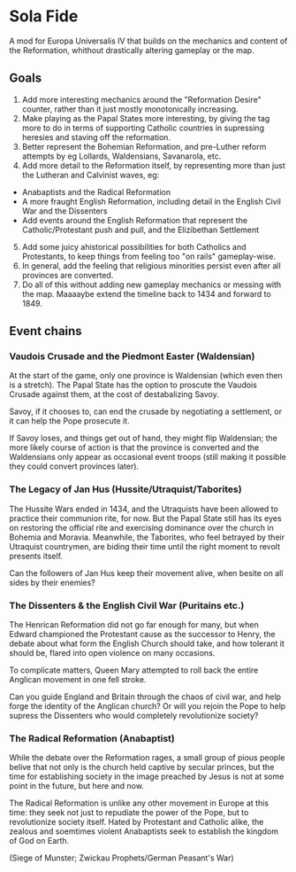 # Sola Fide

A mod for Europa Universalis IV that builds on the mechanics and content of the Reformation, whithout drastically altering gameplay or the map.

## Goals

1. Add more interesting mechanics around the "Reformation Desire" counter, rather than it just mostly monotonically increasing.
2. Make playing as the Papal States more interesting, by giving the tag more to do in terms of supporting Catholic countries in supressing heresies and staving off the reformation.
3. Better represent the Bohemian Reformation, and pre-Luther reform attempts by eg Lollards, Waldensians, Savanarola, etc.
4. Add more detail to the Reformation itself, by representing more than just the Lutheran and Calvinist waves, eg:
  * Anabaptists and the Radical Reformation
  * A more fraught English Reformation, including detail in the English Civil War and the Dissenters
  * Add events around the English Reformation that represent the Catholic/Protestant push and pull, and the Elizibethan Settlement
5. Add some juicy ahistorical possibilities for both Catholics and Protestants, to keep things from feeling too "on rails" gameplay-wise.
6. In general, add the feeling that religious minorities persist even after all provinces are converted.
7. Do all of this without adding new gameplay mechanics or messing with the map. Maaaaybe extend the timeline back to 1434 and forward to 1849.

## Event chains

### Vaudois Crusade and the Piedmont Easter (Waldensian)

At the start of the game, only one province is Waldensian (which even then is a stretch). The Papal State has the option to proscute the Vaudois Crusade against them, at the cost of destabalizing Savoy.

Savoy, if it chooses to, can end the crusade by negotiating a settlement, or it can help the Pope prosecute it.

If Savoy loses, and things get out of hand, they might flip Waldensian; the more likely course of action is that the province is converted and the Waldensians only appear as occasional event troops (still making it possible they could convert provinces later).

### The Legacy of Jan Hus (Hussite/Utraquist/Taborites)

The Hussite Wars ended in 1434, and the Utraquists have been allowed to practice their communion rite, for now. But the Papal State still has its eyes on restoring the official rite and exercising dominance over the church in Bohemia and Moravia. Meanwhile, the Taborites, who feel betrayed by their Utraquist countrymen, are biding their time until the right moment to revolt presents itself.

Can the followers of Jan Hus keep their movement alive, when besite on all sides by their enemies?

### The Dissenters & the English Civil War (Puritains etc.)

The Henrican Reformation did not go far enough for many, but when Edward championed the Protestant cause as the successor to Henry, the debate about what form the English Church should take, and how tolerant it should be, flared into open violence on many occasions.

To complicate matters, Queen Mary attempted to roll back the entire Anglican movement in one fell stroke.

Can you guide England and Britain through the chaos of civil war, and help forge the identity of the Anglican church? Or will you rejoin the Pope to help supress the Dissenters who would completely revolutionize society?

### The Radical Reformation (Anabaptist)

While the debate over the Reformation rages, a small group of pious people belive that not only is the church held captive by secular princes, but the time for establishing society in the image preached by Jesus is not at some point in the future, but here and now.

The Radical Reformation is unlike any other movement in Europe at this time: they seek not just to repudiate the power of the Pope, but to revolutionize society itself. Hated by Protestant and Catholic alike, the zealous and soemtimes violent Anabaptists seek to establish the kingdom of God on Earth.

(Siege of Munster; Zwickau Prophets/German Peasant's War)
